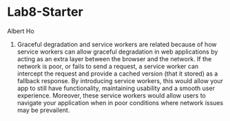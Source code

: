 # Lab8-Starter

Albert Ho

1. Graceful degradation and service workers are related because of how service workers can allow graceful degradation in web applications by acting as an extra layer between the browser and the network. If the network is poor, or fails to send a request, a service worker can intercept the request and provide a cached version (that it stored) as a fallback response. By introducing service workers, this would allow your app to still have functionality, maintaining usability and a smooth user experience. Moreover, these service workers would allow users to navigate your application when in poor conditions where network issues may be prevailent.
